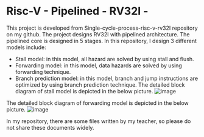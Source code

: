 # Risc-V - Pipelined - RV32I -
This project is developed from Single-cycle-process-risc-v-rv32I repository on my github.
The project designs RV32I with pipelined architecture.
The pipelined core is designed in 5 stages. 
In this repository, I design 3 different models include:
  - Stall model: in this model, all hazard are solved by using stall and flush.
  - Forwarding model: in this model, data hazards are solved by using forwarding technique.
  - Branch prediction model: in this model, branch and jump instructions are optimized by using branch prediction technique.
The detailed block diagram of stall model is depicted in the below picture.
![image](https://github.com/Stork1323/Risc-V-Pipelined-RV32I-/assets/136346435/7c76f64d-d2dd-4e3c-b103-23eec925b33e)

The detailed block diagram of forwarding model is depicted in the below picture.
![image](https://github.com/Stork1323/Risc-V-Pipelined-RV32I-/assets/136346435/1931168b-d377-4fd8-a6bb-ac441b7074ef)


In my repository, there are some files written by my teacher, so please do not share these documents widely.
